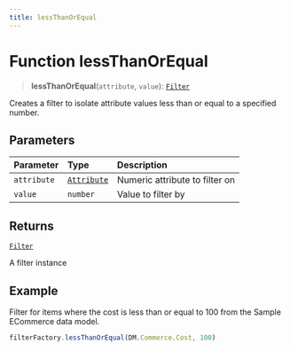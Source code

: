 ```yaml
---
title: lessThanOrEqual
---
```


# Function lessThanOrEqual

> **lessThanOrEqual**(`attribute`, `value`): [`Filter`](../../../interfaces/interface.Filter.md)

Creates a filter to isolate attribute values less than or equal to a specified number.

## Parameters

| Parameter | Type | Description |
| :------ | :------ | :------ |
| `attribute` | [`Attribute`](../../../interfaces/interface.Attribute.md) | Numeric attribute to filter on |
| `value` | `number` | Value to filter by |

## Returns

[`Filter`](../../../interfaces/interface.Filter.md)

A filter instance

## Example

Filter for items where the cost is less than or equal to 100 from the Sample ECommerce data model.
```ts
filterFactory.lessThanOrEqual(DM.Commerce.Cost, 100)
```
